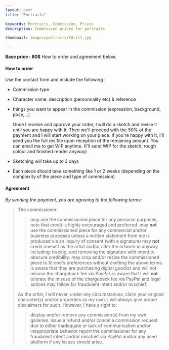 ```yaml
---
layout: post
title: "Portraits"

keywords: Portraits, Commission, Prices
description: Commission prices for portraits

thumbnail: images/portraits/Ydrill.jpg

---
```

**Base price : 80$**
How to order and agreement below.


#### How to order

Use the contact form and include the following :

- Commission type

- Character name, description (personnality etc) & reference

- things you want to appear in the commission (expression, background, pose,...)


   Once I receive and approve your order, I will do a sketch and revise it until you are happy with it. Then we'll proceed with the 50% of the payment and I will start working on your piece. If you're happy with it, I'll send you the full res file upon reception of the remaining amount. You can email me to get WIP anytime. (I'll send WIP for the sketch, rough colour and finished render anyway)

- Sketching will take up to 3 days

- Each piece should take something like 1 or 2 weeks (depending on the complexity of the piece and type of commission)



#### Agreement


*By sending the payment, you are agreeing to the following terms:*

>The commissioner:
>
>>    may use the commissioned piece for any personal purposes, note that credit is highly encouraged and preferred.
>>    may **not** use the commissioned piece for any commercial and/or business purposes unless a written statement from me is produced via an inquiry of consent (with a signature)
>>    may **not** credit oneself as the artist and/or alter the artwork in anyway including: tracing, and removing the signature with intent to obscure credibility.
>>    may crop and/or resize the commissioned piece to fit one's preferences without omitting the above terms.
>>    is aware that they are purchasing digital good(s) and will not misuse the chargeback fee via PayPal.
>>    is aware that I will **not** tolerate the misuse of the chargeback fee via PayPal and legal actions may follow for fraudulent intent and/or mischief.
>
>
>As the artist, I will never, under any circumstances, claim your original character(s) and/or properties as my own. I will always give proper disclaimers for such. However, I have a right to:
>
>>    display and/or remove any commission(s) from my own galleries. 
>>    issue a refund and/or cancel a commission request due to either inadequate or lack of communication and/or inappropriate behavior
>>    report the commissioner for any fraudulent intent and/or mischief via PayPal and/or any used platform if any issues should arise.



